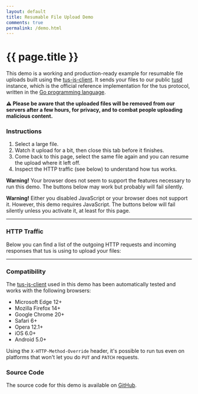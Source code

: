 ```yaml
---
layout: default
title: Resumable File Upload Demo
comments: true
permalink: /demo.html
---
```


# {{ page.title }}

This demo is a working and production-ready example for resumable file uploads built using the [tus-js-client](https://github.com/tus/tus-js-client).
It sends your files to our public [tusd](https://github.com/tus/tusd) instance, which is the official reference implementation for the tus protocol, written in the [Go programming language](https://golang.org/).

**⚠️ Please be aware that the uploaded files will be removed from our servers after a few hours, for privacy, and to combat people uploading malicious content.**

### Instructions

 1. Select a large file.
 2. Watch it upload for a bit, then close this tab before it finishes.
 3. Come back to this page, select the same file again and you can resume the upload where it left off.
 4. Inspect the HTTP traffic (see below) to understand how tus works.

<p class="alert hidden" id="js-support-alert">
  <b>Warning!</b> Your browser does not seem to support the features necessary to run this demo. The buttons below may work but probably will fail silently.
</p>
<noscript>
  <p class="alert">
    <b>Warning!</b> Either you disabled JavaScript or your browser does not support it. However, this demo requires JavaScript. The buttons below  will fail silently unless you activate it, at least for this page.
  </p>
</noscript>

<div id="js-upload-container">
  <!-- Will be filled using the script upload-demo.js -->
</div>

<hr />
<h3>HTTP Traffic</h3>
<p>
  Below you can find a list of the outgoing HTTP requests and incoming responses that tus is using to upload your files:
</p>

<div class="http-traffic-list">
  <!-- Will be filled using the script in request-viewer.js -->
</div>

---------------------------------------

### Compatibility

The [tus-js-client](https://github.com/tus/tus-js-client) used in
this demo has been automatically tested and works with the following browsers:

* Microsoft Edge 12+
* Mozilla Firefox 14+
* Google Chrome 20+
* Safari 6+
* Opera 12.1+
* iOS 6.0+
* Android 5.0+

Using the `X-HTTP-Method-Override` header, it's possible to run tus
even on platforms that won't let you do `PUT` and `PATCH` requests.

### Source Code

The source code for this demo is available on [GitHub](https://github.com/tus/tus.io/blob/main/assets/javascripts/upload-demo.js).
